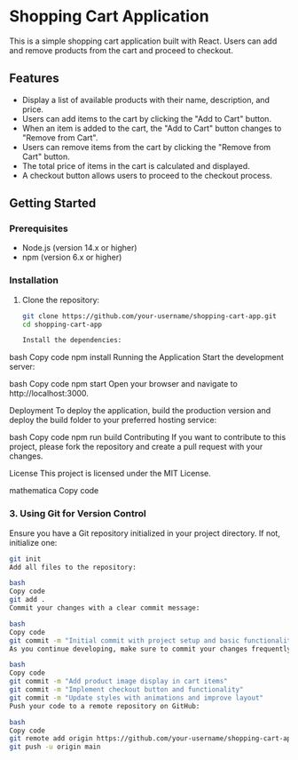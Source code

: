 # Shopping Cart Application

This is a simple shopping cart application built with React. Users can add and remove products from the cart and proceed to checkout.

## Features

- Display a list of available products with their name, description, and price.
- Users can add items to the cart by clicking the "Add to Cart" button.
- When an item is added to the cart, the "Add to Cart" button changes to "Remove from Cart".
- Users can remove items from the cart by clicking the "Remove from Cart" button.
- The total price of items in the cart is calculated and displayed.
- A checkout button allows users to proceed to the checkout process.

## Getting Started

### Prerequisites

- Node.js (version 14.x or higher)
- npm (version 6.x or higher)

### Installation

1. Clone the repository:
   ```bash
   git clone https://github.com/your-username/shopping-cart-app.git
   cd shopping-cart-app

   Install the dependencies:
bash
Copy code
npm install
Running the Application
Start the development server:

bash
Copy code
npm start
Open your browser and navigate to http://localhost:3000.

Deployment
To deploy the application, build the production version and deploy the build folder to your preferred hosting service:

bash
Copy code
npm run build
Contributing
If you want to contribute to this project, please fork the repository and create a pull request with your changes.

License
This project is licensed under the MIT License.

mathematica
Copy code

### 3. Using Git for Version Control

Ensure you have a Git repository initialized in your project directory. If not, initialize one:

```bash
git init
Add all files to the repository:

bash
Copy code
git add .
Commit your changes with a clear commit message:

bash
Copy code
git commit -m "Initial commit with project setup and basic functionality"
As you continue developing, make sure to commit your changes frequently with descriptive messages. For example:

bash
Copy code
git commit -m "Add product image display in cart items"
git commit -m "Implement checkout button and functionality"
git commit -m "Update styles with animations and improve layout"
Push your code to a remote repository on GitHub:

bash
Copy code
git remote add origin https://github.com/your-username/shopping-cart-app.git
git push -u origin main

